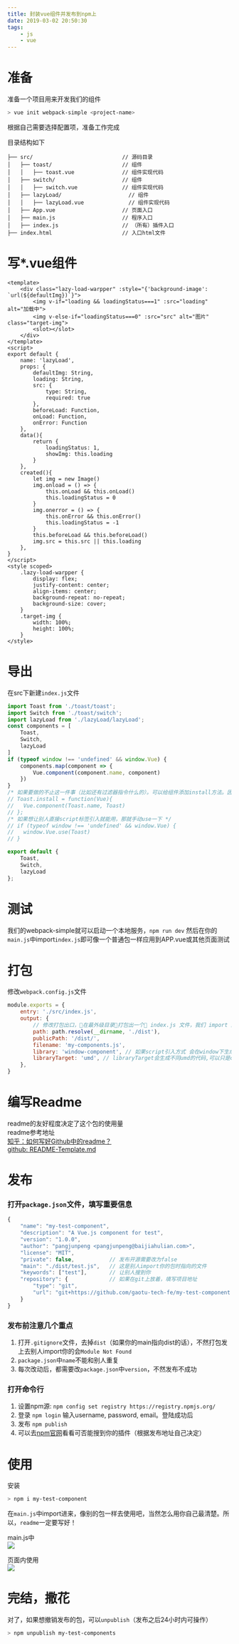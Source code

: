 ```yaml
---
title: 封装vue组件并发布到npm上
date: 2019-03-02 20:50:30
tags:
    - js
    - vue
---
```

# 准备
准备一个项目用来开发我们的组件
```bash
> vue init webpack-simple <project-name>
```
根据自己需要选择配置项，准备工作完成  

目录结构如下
```
├── src/                            // 源码目录
│   ├── toast/                      // 组件
│   │   ├── toast.vue               // 组件实现代码
│   ├── switch/                     // 组件
│   │   ├── switch.vue              // 组件实现代码
│   ├── lazyLoad/                     // 组件
│   │   ├── lazyLoad.vue              // 组件实现代码
│   ├── App.vue                     // 页面入口
│   ├── main.js                     // 程序入口
│   ├── index.js                    // （所有）插件入口
├── index.html                      // 入口html文件
```
# 写*.vue组件
<!-- more -->
```
<template>
    <div class="lazy-load-warpper" :style="{'background-image': `url(${defaultImg})`}">
        <img v-if="loading && loadingStatus===1" :src="loading" alt="加载中">
        <img v-else-if="loadingStatus===0" :src="src" alt="图片" class="target-img">
        <slot></slot>
    </div>
</template>
<script>
export default {
    name: 'lazyLoad',
    props: {
        defaultImg: String,
        loading: String,
        src: {
            type: String,
            required: true
        },
        beforeLoad: Function,
        onLoad: Function,
        onError: Function
    },
    data(){
        return {
            loadingStatus: 1,
            showImg: this.loading
        }
    },
    created(){
        let img = new Image()
        img.onload = () => {
            this.onLoad && this.onLoad()
            this.loadingStatus = 0
        }
        img.onerror = () => {
            this.onError && this.onError()
            this.loadingStatus = -1
        }
        this.beforeLoad && this.beforeLoad()
        img.src = this.src || this.loading
    },
}
</script>
<style scoped>
    .lazy-load-warpper {
        display: flex;
        justify-content: center;
        align-items: center;
        background-repeat: no-repeat;
        background-size: cover;
    }
    .target-img {
        width: 100%;
        height: 100%;
    }
</style>
```

# 导出
在src下新建`index.js`文件
```javascript
import Toast from './toast/toast';
import Switch from './toast/switch';
import lazyLoad from './lazyLoad/lazyLoad';
const components = [
    Toast,
    Switch,
    lazyLoad
]
if (typeof window !== 'undefined' && window.Vue) {
    components.map(component => {
        Vue.component(component.name, component)
    })
}
/* 如果要做的不止这一件事（比如还有过滤器指令什么的）。可以给组件添加install方法。因为Vue.use会调用传入的组件的install方法 */
// Toast.install = function(Vue){
//   Vue.component(Toast.name, Toast)
// };
/* 如果想让别人直接script标签引入就能用，那就手动use一下 */
// if (typeof window !== 'undefined' && window.Vue) {
//   window.Vue.use(Toast)
// }

export default {
    Toast,
    Switch,
    lazyLoad
};
```
# 测试
我们的webpack-simple就可以启动一个本地服务，`npm run dev`
然后在你的`main.js`中import`index.js`即可像一个普通包一样应用到APP.vue或其他页面测试

# 打包
修改`webpack.config.js`文件
```javascript
module.exports = {
    entry: './src/index.js',
    output: {
        // 修改打包出口，在最外级目录打包出一个 index.js 文件，我们 import 默认会指向这个文件
        path: path.resolve(__dirname, './dist'),
        publicPath: '/dist/',
        filename: 'my-components.js',
        library: 'window-component', // 如果script引入方式 会在window下生成这个变量
        libraryTarget: 'umd', // libraryTarget会生成不同umd的代码,可以只是commonjs标准的，也可以是指amd标准的，也可以只是通过script标签引入的
    },
}
```
# 编写Readme
readme的友好程度决定了这个包的使用量  
readme参考地址  
[知乎：如何写好Github中的readme？](https://www.zhihu.com/question/29100816)  
[github: README-Template.md](https://gist.github.com/PurpleBooth/109311bb0361f32d87a2#project-title)
# 发布
### 打开`package.json`文件，填写重要信息
```js
{
    "name": "my-test-component",
    "description": "A Vue.js component for test",
    "version": "1.0.0",
    "author": "pangjunpeng <pangjunpeng@baijiahulian.com>",
    "license": "MIT",
    "private": false,           // 发布开源需要改为false
    "main": "./dist/test.js",   // 这是别人import你的包时指向的文件
    "keywords": ["test"],       // 让别人搜到你
    "repository": {             // 如果在git上放着，填写项目地址
        "type": "git",
        "url": "git+https://github.com/gaotu-tech-fe/my-test-component.git"
    }
}
```
### 发布前注意几个重点
1. 打开`.gitignore`文件，去掉`dist`（如果你的main指向dist的话），不然打包发上去别人import你的会`Module Not Found`
2. `package.json`中`name`不能和别人重复
3. 每次改动后，都需要改`package.json`中`version`，不然发布不成功

### 打开命令行 
1. 设置npm源: `npm config set registry https://registry.npmjs.org/`
2. 登录
    `npm login` 输入username, password, email。登陆成功后
3. 发布
    `npm publish`
4. 可以去[npm官网](https://www.npmjs.com/)看看可否能搜到你的插件（根据发布地址自己决定）

# 使用
安装
```bash
> npm i my-test-component
```
在`main.js`中import进来，像别的包一样去使用吧，当然怎么用你自己最清楚。所以，`readme`一定要写好！

main.js中  
![](https://upload-images.jianshu.io/upload_images/11264410-08ed71fdb510e2c5.png)    

页面内使用  
![](https://upload-images.jianshu.io/upload_images/11264410-1cd4a1fa597997bb.png)  

# 完结，撒花
对了，如果想撤销发布的包，可以`unpublish`（发布之后24小时内可操作）
```bash
> npm unpublish my-test-components
```